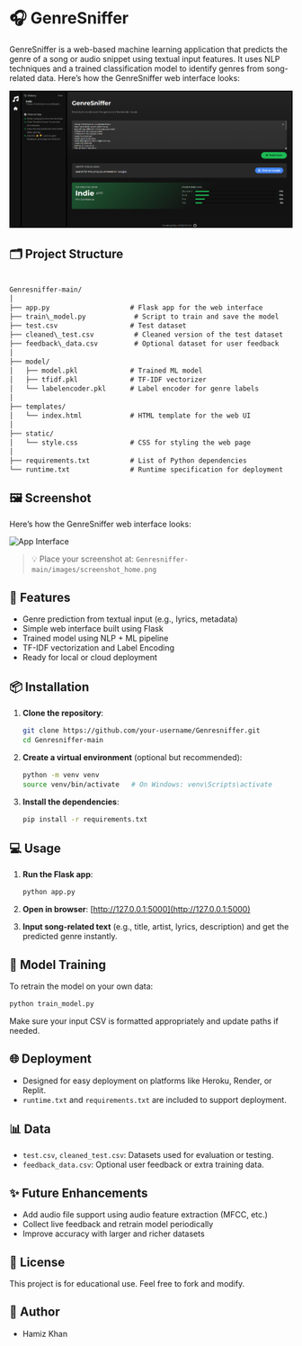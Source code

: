 
# 🎧 GenreSniffer

GenreSniffer is a web-based machine learning application that predicts the genre of a song or audio snippet using textual input features. It uses NLP techniques and a trained classification model to identify genres from song-related data.
Here’s how the GenreSniffer web interface looks:

![Home Page](https://github.com/Hamizkhan08/Genresniffer/blob/main/image.png)
## 🗂 Project Structure

```

Genresniffer-main/
│
├── app.py                    # Flask app for the web interface
├── train\_model.py            # Script to train and save the model
├── test.csv                  # Test dataset
├── cleaned\_test.csv          # Cleaned version of the test dataset
├── feedback\_data.csv         # Optional dataset for user feedback
│
├── model/
│   ├── model.pkl             # Trained ML model
│   ├── tfidf.pkl             # TF-IDF vectorizer
│   └── labelencoder.pkl      # Label encoder for genre labels
│
├── templates/
│   └── index.html            # HTML template for the web UI
│
├── static/
│   └── style.css             # CSS for styling the web page
│
├── requirements.txt          # List of Python dependencies
└── runtime.txt               # Runtime specification for deployment

````

## 🖼️ Screenshot

Here’s how the GenreSniffer web interface looks:

![App Interface](images/screenshot_home.png)

> 💡 Place your screenshot at: `Genresniffer-main/images/screenshot_home.png`

## 🚀 Features

- Genre prediction from textual input (e.g., lyrics, metadata)
- Simple web interface built using Flask
- Trained model using NLP + ML pipeline
- TF-IDF vectorization and Label Encoding
- Ready for local or cloud deployment

## 📦 Installation

1. **Clone the repository**:
   ```bash
   git clone https://github.com/your-username/Genresniffer.git
   cd Genresniffer-main
   ```

2. **Create a virtual environment** (optional but recommended):

   ```bash
   python -m venv venv
   source venv/bin/activate   # On Windows: venv\Scripts\activate
   ```

3. **Install the dependencies**:

   ```bash
   pip install -r requirements.txt
   ```

## 💻 Usage

1. **Run the Flask app**:

   ```bash
   python app.py
   ```

2. **Open in browser**:
   [http://127.0.0.1:5000](http://127.0.0.1:5000)

3. **Input song-related text** (e.g., title, artist, lyrics, description) and get the predicted genre instantly.

## 🧠 Model Training

To retrain the model on your own data:

```bash
python train_model.py
```

Make sure your input CSV is formatted appropriately and update paths if needed.

## 🌐 Deployment

* Designed for easy deployment on platforms like Heroku, Render, or Replit.
* `runtime.txt` and `requirements.txt` are included to support deployment.

## 📊 Data

* `test.csv`, `cleaned_test.csv`: Datasets used for evaluation or testing.
* `feedback_data.csv`: Optional user feedback or extra training data.

## ✨ Future Enhancements

* Add audio file support using audio feature extraction (MFCC, etc.)
* Collect live feedback and retrain model periodically
* Improve accuracy with larger and richer datasets

## 📃 License

This project is for educational use. Feel free to fork and modify.

## 👤 Author

* Hamiz Khan

